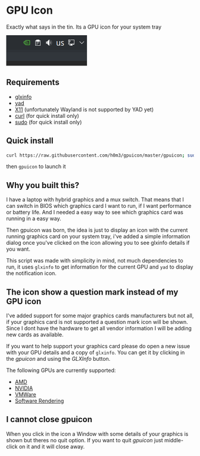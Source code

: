 # GPU Icon

Exactly what says in the tin. Its a GPU icon for your system tray

![](screenshot.png)

## Requirements

- [glxinfo](https://dri.freedesktop.org/wiki/glxinfo/)
- [yad](https://github.com/v1cont/yad)
- [X11](https://www.x.org/wiki/) (unfortunately Wayland is not supported by YAD yet)
- [curl](https://curl.se/) (for quick install only)
- [sudo](https://www.sudo.ws/) (for quick install only)

## Quick install

```sh
curl https://raw.githubusercontent.com/h0m3/gpuicon/master/gpuicon; sudo mv ./gpuicon /usr/bin/gpuinfo; sudo chmod +x /usr/bin/gpuinfo
```

then `gpuicon` to launch it

## Why you built this?

I have a laptop with hybrid graphics and a mux switch. That means that I can switch in BIOS which graphics card I want to run, if I want performance or battery life. And I needed a easy way to see which graphics card was running in a easy way.

Then gpuicon was born, the idea is just to display an icon with the current running graphics card on your system tray, i've added a simple information dialog once you've clicked on the icon allowing you to see glxinfo details if you want.

This script was made with simplicity in mind, not much dependencies to run, it uses `glxinfo` to get information for the current GPU and `yad` to display the notification icon.

## The icon show a question mark instead of my GPU icon

I've added support for some major graphics cards manufacturers but not all, if your graphics card is not supported a question mark icon will be shown. Since I dont have the hardware to get all vendor information I will be adding new cards as available.

If you want to help support your graphics card please do open a new issue with your GPU details and a copy of `glxinfo`. You can get it by clicking in the *gpuicon* and using the *GLXInfo* button.

The following GPUs are currently supported:
- [AMD](https://www.amd.com/)
- [NVIDIA](https://www.nvidia.com)
- [VMWare](https://www.vmware.com/)
- [Software Rendering](https://docs.mesa3d.org/drivers/llvmpipe.html)

## I cannot close gpuicon

When you click in the icon a Window with some details of your graphics is shown but theres no quit option. If you want to quit *gpuicon* just middle-click on it and it will close away.
